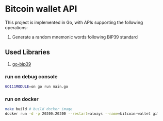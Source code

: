 # Bitcoin wallet API

This project is implemented in Go, with APIs supporting the following operations:

1. Generate a random mnemonic words following BIP39 standard

## Used Libraries

1. [go-bip39](https://github.com/tyler-smith/go-bip39)

### run on debug console

```sh
GO111MODULE=on go run main.go
```

### run on docker

```sh
make build # build docker image
docker run -d -p 20200:20200 --restart=always --name=bitcoin-wallet github.com/clcng/bitcoin-wallet:0.0.1
```
